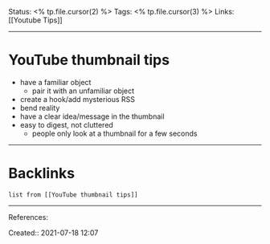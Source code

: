 Status: <% tp.file.cursor(2) %>
Tags: <% tp.file.cursor(3) %>
Links: [[Youtube Tips]]
___
# YouTube thumbnail tips
- have a familiar object
	- pair it with an unfamiliar object
- create a hook/add mysterious RSS
- bend reality
- have a clear idea/message in the thumbnail
- easy to digest, not cluttered
	- people only look at a thumbnail for a few seconds
___
# Backlinks
```dataview
list from [[YouTube thumbnail tips]]
```
___
References:

Created:: 2021-07-18 12:07
